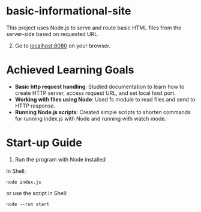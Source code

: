 # basic-informational-site
This project uses Node.js to serve and route basic HTML files from the server-side based on requested URL.

2) Go to [localhost:8080](localhost:8080) on your browser.

# Achieved Learning Goals
* **Basic http request handling**: Studied documentation to learn how to create HTTP server, access request URL, and set local host port.
* **Working with files using Node**: Used fs module to read files and send to HTTP response.
* **Running Node.js scripts**: Created simple scripts to shorten commands for running index.js with Node and running with watch mode.

# Start-up Guide
1) Run the program with Node installed

In Shell:
```
node index.js
```
or use the script in Shell:
```
node --run start
```
